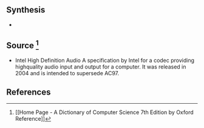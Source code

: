 ## Synthesis
- 
## Source [^1]
- Intel High Definition Audio A specification by Intel for a codec providing highquality audio input and output for a computer. It was released in 2004 and is intended to supersede AC97.
## References

[^1]: [[Home Page - A Dictionary of Computer Science 7th Edition by Oxford Reference]]
